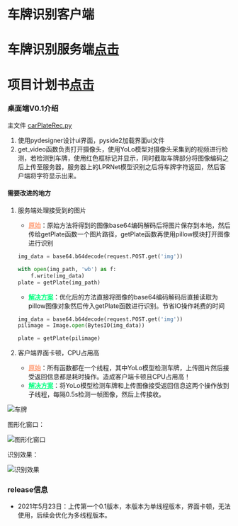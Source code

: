 
# 车牌识别客户端


# 车牌识别服务端[点击](https://github.com/LiXuuuu/carPlateServer)



# 项目计划书[点击](http://139.196.240.235:10000/schedule)



### 桌面端V0.1介绍

主文件  [carPlateRec.py](https://github.com/LiXuuuu/carPlate/blob/0.1/carPlateRec.py)

1. 使用pydesigner设计ui界面，pyside2加载界面ui文件
2. get_video函数负责打开摄像头，使用YoLo模型对摄像头采集到的视频进行检测，若检测到车牌，使用红色框标记并显示，同时截取车牌部分将图像编码之后上传至服务器，服务器上的LPRNet模型识别之后将车牌字符返回，然后客户端将字符显示出来。

#### 需要改进的地方

1. 服务端处理接受到的图片

   * <font color=#FFA07A>**<u>原始</u>**</font>：原始方法将得到的图像base64编码解码后将图片保存到本地，然后传给getPlate函数一个图片路径，getPlate函数再使用pillow模块打开图像进行识别

   ```python
   img_data = base64.b64decode(request.POST.get('img'))
   
   with open(img_path, 'wb') as f:
       f.write(img_data)
   plate = getPlate(img_path)
   ```

   * <font color=#00FF7F>**<u>解决方案</u>**</font>：优化后的方法直接将图像的base64编码解码后直接读取为pillow图像对象然后传入getPlate函数进行识别。节省IO操作耗费的时间

   ```python
   img_data = base64.b64decode(request.POST.get('img'))
   pilimage = Image.open(BytesIO(img_data))
   
   plate = getPlate(pilimage)
   ```

2. 客户端界面卡顿，CPU占用高
   * <font color=#FFA07A>**<u>原始</u>**</font>：所有函数都在一个线程，其中YoLo模型检测车牌，上传图片然后接受返回信息都是耗时操作。造成客户端卡顿且CPU占用高！
   * <font color=#00FF7F>**<u>解决方案</u>**</font>：将YoLo模型检测车牌和上传图像接受返回信息这两个操作放到子线程，每隔0.5s检测一帧图像，然后上传接收。

![车牌](https://typora-lixuan.oss-cn-shanghai.aliyuncs.com/car.jpeg)

图形化窗口：

![图形化窗口](https://typora-lixuan.oss-cn-shanghai.aliyuncs.com/1.jpg)

识别效果：

![识别效果](https://typora-lixuan.oss-cn-shanghai.aliyuncs.com/2.jpg)

### release信息

* 2021年5月23日：上传第一个0.1版本，本版本为单线程版本，界面卡顿，无法使用，后续会优化为多线程版本。
